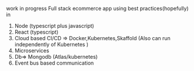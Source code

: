 work in progress Full stack ecommerce app using best practices(hopefully) in

1. Node (typescript plus javascript)
2. React (typescript)
3. Cloud based CI/CD => Docker,Kubernetes,Skaffold (Also can run independently of Kubernetes )
4. Microservices
5. Db=> Mongodb (Atlas/kubernetes)
6. Event bus based communication
